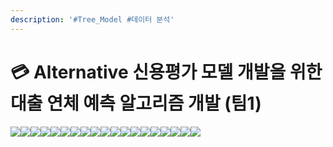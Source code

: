 ```yaml
---
description: '#Tree_Model #데이터 분석'
---
```


# 💳 Alternative 신용평가 모델 개발을 위한 대출 연체 예측 알고리즘 개발 (팀1)

![](<../../../../.gitbook/assets/Untitled (6).png>)![](<../../../../.gitbook/assets/Untitled 1 (6).png>)![](<../../../../.gitbook/assets/Untitled 2 (7).png>)![](<../../../../.gitbook/assets/Untitled 3 (6).png>)![](<../../../../.gitbook/assets/Untitled 4 (8).png>)![](<../../../../.gitbook/assets/Untitled 5 (8).png>)![](<../../../../.gitbook/assets/Untitled 6 (6).png>)![](<../../../../.gitbook/assets/Untitled 7 (7).png>)![](<../../../../.gitbook/assets/Untitled 8 (7).png>)![](<../../../../.gitbook/assets/Untitled 9 (7).png>)![](<../../../../.gitbook/assets/Untitled 10 (7).png>)![](<../../../../.gitbook/assets/Untitled 11 (15).png>)![](<../../../../.gitbook/assets/Untitled 12 (13).png>)![](<../../../../.gitbook/assets/Untitled 13 (12).png>)![](<../../../../.gitbook/assets/Untitled 14 (13).png>)![](<../../../../.gitbook/assets/Untitled 15 (13).png>)![](<../../../../.gitbook/assets/Untitled 16 (13).png>)![](<../../../../.gitbook/assets/Untitled 17 (13).png>)![](<../../../../.gitbook/assets/Untitled 18 (11).png>)
